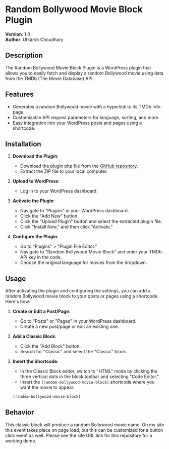 # Random Bollywood Movie Block Plugin

**Version**: 1.0  
**Author**: Utkarsh Choudhary

## Description

The Random Bollywood Movie Block Plugin is a WordPress plugin that allows you to easily fetch and display a random Bollywood movie using data from the TMDb (The Movie Database) API.

## Features

- Generates a random Bollywood movie with a hyperlink to its TMDb info page.
- Customizable API request parameters for language, sorting, and more.
- Easy integration into your WordPress posts and pages using a shortcode.

## Installation

1. **Download the Plugin**:
   - Download the plugin php file from the [GitHub repository](https://github.com/utkarsh21/random-bollywood-movie-generator).
   - Extract the ZIP file to your local computer.

2. **Upload to WordPress**:
   - Log in to your WordPress dashboard.

3. **Activate the Plugin**:
   - Navigate to "Plugins" in your WordPress dashboard.
   - Click the "Add New" button.
   - Click the "Upload Plugin" button and select the extracted plugin file.
   - Click "Install Now," and then click "Activate."

4. **Configure the Plugin**:
   - Go to "Plugins" > "Plugin File Editor."
   - Navigate to "Random Bollywood Movie Block" and enter your TMDb API key in the code.
   - Choose the original language for movies from the dropdown.

## Usage

After activating the plugin and configuring the settings, you can add a random Bollywood movie block to your posts or pages using a shortcode. Here's how:

1. **Create or Edit a Post/Page**:
   - Go to "Posts" or "Pages" in your WordPress dashboard.
   - Create a new post/page or edit an existing one.

2. **Add a Classic Block**:
   - Click the "Add Block" button.
   - Search for "Classic" and select the "Classic" block.

3. **Insert the Shortcode**:
   - In the Classic Block editor, switch to "HTML" mode by clicking the three vertical dots in the block toolbar and selecting "Code Editor."
   - Insert the `[random-bollywood-movie-block]` shortcode where you want the movie to appear.

   ```html
   [random-bollywood-movie-block]

## Behavior

This classic block will produce a random Bollywood movie name. On my site this event takes place on page load, but this can be customized for a button click event as well. Please see the site URL link for this repository for a working demo.
